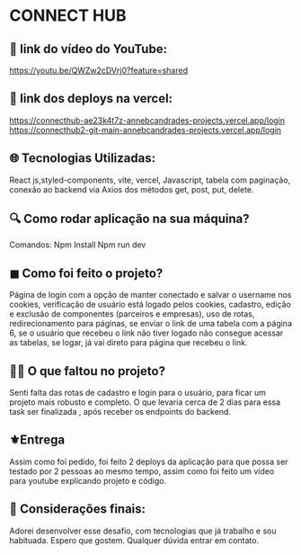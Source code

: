 #  CONNECT HUB 

## 🎥 link do vídeo do YouTube:
https://youtu.be/QWZw2cDVrj0?feature=shared

## 🚀 link dos deploys na vercel: 
https://connecthub-ae23k4t7z-annebcandrades-projects.vercel.app/login
https://connecthub2-git-main-annebcandrades-projects.vercel.app/login

## 🌐 Tecnologias Utilizadas:
React js,styled-components, vite, vercel, Javascript, tabela com paginação, conexão ao backend via Axios dos métodos get, post, put, delete. 

## 🔍 Como rodar aplicação na sua máquina? 
Comandos: Npm Install Npm run dev 

## ◼︎ Como foi feito o projeto? 
Página de login com a opção de manter conectado e salvar o username nos cookies, verificação de usuário está logado pelos cookies, cadastro, edição e exclusão de componentes (parceiros e empresas), uso de rotas, redirecionamento para páginas, se enviar o link de uma tabela com a página 6, se o usuário que recebeu o link não tiver logado não consegue acessar as tabelas, se logar, já vai direto para página que recebeu o link. 

## ✍🏻 O que faltou no projeto? 
Senti falta das rotas de cadastro e login para o usuário, para ficar um projeto mais robusto e completo. O que levaria cerca de 2 dias para essa task ser finalizada , após receber os endpoints do backend. 

## ⚜️Entrega
Assim como foi pedido, foi feito 2 deploys da aplicação para que possa ser testado por 2 pessoas ao mesmo tempo, assim como foi feito um vídeo para youtube explicando projeto e código. 


## 💎 Considerações finais: 
Adorei desenvolver esse desafio, com tecnologias que já trabalho e sou habituada. Espero que gostem. Qualquer dúvida entrar em contato. 
